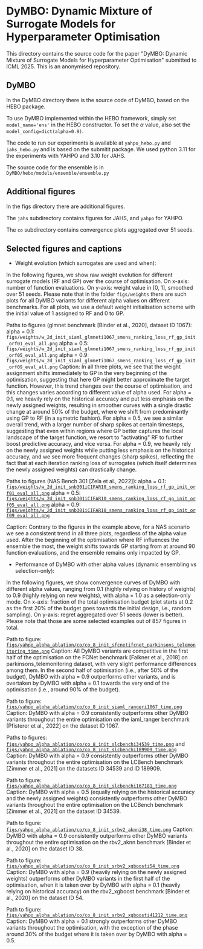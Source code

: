
# DyMBO: Dynamic Mixture of Surrogate Models for Hyperparameter Optimisation

This directory contains the source code for the paper "DyMBO: Dynamic Mixture of Surrogate Models for Hyperparameter Optimisation" submitted to ICML 2025. This is an anonymised repository.

## DyMBO
In the DyMBO directory there is the source code of DyMBO, based on the HEBO package.

To use DyMBO implemented within the HEBO framework, simply set `model_name='ens'` in the HEBO constructor. To set the $\alpha$ value, also set the `model_config=dict(alpha=0.9)`.

The code to run our experiments is available at `yahpo_hebo.py` and `jahs_hebo.py` and is based on the submitit package.
We used python 3.11 for the experiments with YAHPO and 3.10 for JAHS.

The source code for the ensemble is in `DyMBO/hebo/models/ensemble/ensemble.py`


## Additional figures
In the figs directory there are additional figures.

The `jahs` subdirectory contains figures for JAHS, and `yahpo` for YAHPO.

The `co` subdirectory contains convergence plots aggregated over 51 seeds.

## Selected figures and captions

* Weight evolution (which surrogates are used and when):

In the following figures, we show raw weight evolution for different surrogate models (RF and GP) over the course of optimisation. 
On x-axis: number of function evaluations.
On y-axis: weight value in [0, 1], smoothed over 51 seeds.
Please note that in the folder `figs/weights` there are such plots for all DyMBO variants for different alpha values on different benchmarks. For all plots, we use a default weight initialisation scheme with the initial value of 1 assigned to RF and 0 to GP.

Paths to figures (glmnet benchmark [Binder et al., 2020], dataset ID 1067): 
alpha = 0.1: `figs/weights/w_2d_init_siaml_glmneti1067_smens_ranking_loss_rf_gp_init_orf01_eval_all.png`
alpha = 0.5: `figs/weights/w_2d_init_siaml_glmneti1067_smens_ranking_loss_rf_gp_init_orf05_eval_all.png`
alpha = 0.9: `figs/weights/w_2d_init_siaml_glmneti1067_smens_ranking_loss_rf_gp_init_orf09_eval_all.png`
Caption: In all three plots, we see that the weight assignment shifts immediately to GP in the very beginning of the optimisation, suggesting that here GP might better approximate the target function. However, this trend changes over the course of optimisation, and this changes varies according to different value of alpha used. 
For alpha = 0.1, we heavily rely on the historical accuracy and put less emphasis on the newly assigned weights, resulting in smoother curves with a single drastic change at around 50% of the budget, where we shift from predominantly using GP to RF (in a symetric fashion).
For alpha = 0.5, we see a similar overall trend, with a larger number of sharp spikes at certain timesteps, suggesting that even within regions where GP better captures the local landscape of the target function, we resort to "activating" RF to further boost predictive accuracy, and vice versa.
For alpha = 0.9, we heavily rely on the newly assigned weights while putting less emphasis on the historical accuracy, and we see more frequent changes (sharp spikes), reflecting the fact that at each iteration ranking loss of surrogates (which itself determines the newly assigned weights) can drastically change.

Paths to figures (NAS Bench 301 [Zela et al., 2022]):
alpha = 0.1: [`figs/weights/w_2d_init_snb301iCIFAR10_smens_ranking_loss_rf_gp_init_orf01_eval_all.png`](https://anonymous.4open.science/r/dyn_ens_supp-D5C2/figs/weights/w_2d_init_snb301iCIFAR10_smens_ranking_loss_rf_gp_init_orf01_eval_all.png)
alpha = 0.5: [`figs/weights/w_2d_init_snb301iCIFAR10_smens_ranking_loss_rf_gp_init_orf05_eval_all.png`](https://anonymous.4open.science/r/dyn_ens_supp-D5C2/figs/weights/w_2d_init_snb301iCIFAR10_smens_ranking_loss_rf_gp_init_orf05_eval_all.png)
alpha = 0.9: [`figs/weights/w_2d_init_snb301iCIFAR10_smens_ranking_loss_rf_gp_init_orf09_eval_all.png`](https://anonymous.4open.science/r/dyn_ens_supp-D5C2/figs/weights/w_2d_init_snb301iCIFAR10_smens_ranking_loss_rf_gp_init_orf09_eval_all.png)

Caption: Contrary to the figures in the example above, for a NAS scenario we see a consistent trend in all three plots, regardless of the alpha value used. After the beginning of the optimisation where RF influences the ensemble the most, the weight shifts towards GP starting from at around 90 function evaluations, and the ensemble remains only impacted by GP.

* Performance of DyMBO with other alpha values (dynamic ensembling vs selection-only):

In the following figures, we show convergence curves of DyMBO with different alpha values, ranging from 0.1 (highly relying on history of weights) to 0.9 (highly relying on new weights), with alpha = 1.0 as a selection-only mode.
On x-axis: fraction of the total optimisation budget (plot starts at 0.2 as the first 20% of the budget goes towards the initial design, i.e., random sampling).
On y-axis: regret aggregated over 51 seeds (lower is better).
Please note that those are some selected examples out of 857 figures in total.

Path to figure: [`figs/yahpo_alpha_ablation/co/co_8_init_sfcnetifcnet_parkinsons_telemonitoring_time.png`](https://anonymous.4open.science/r/dyn_ens_supp-D5C2/figs/yahpo_alpha_ablation/co/co_8_init_sfcnetifcnet_parkinsons_telemonitoring_time.png)
Caption: All DyMBO variants are competitive in the first half of the optimisation on the FCNet benchmark [Falkner et al., 2018] on parkinsons_telemonitoring dataset, with very slight performance differences among them. In the second half of optimisation (i.e., after 50% of the budget), DyMBO with alpha = 0.9 outperforms other variants, and is overtaken by DyMBO with alpha = 0.1 towards the very end of the optimisation (i.e., around 90% of the budget).

Path to figure: [`figs/yahpo_alpha_ablation/co/co_8_init_siaml_rangeri1067_time.png`](https://anonymous.4open.science/r/dyn_ens_supp-D5C2/figs/yahpo_alpha_ablation/co/co_8_init_siaml_rangeri1067_time.png)
Caption: DyMBO with alpha = 0.9 consistently outperforms other DyMBO variants throughout the entire optimisation on the iaml_ranger benchmark [Pfisterer et al., 2022] on the dataset ID 1067.

Paths to figures: [`figs/yahpo_alpha_ablation/co/co_8_init_slcbenchi34539_time.png`](https://anonymous.4open.science/r/dyn_ens_supp-D5C2/figs/yahpo_alpha_ablation/co/co_8_init_slcbenchi34539_time.png) and [`figs/yahpo_alpha_ablation/co/co_8_init_slcbenchi189909_time.png`](https://anonymous.4open.science/r/dyn_ens_supp-D5C2/figs/yahpo_alpha_ablation/co/co_8_init_slcbenchi189909_time.png)
Caption: DyMBO with alpha = 0.9 consistently outperforms other DyMBO variants throughout the entire optimisation on the LCBench benchmark [Zimmer et al., 2021] on the datasets ID 34539 and ID 189909.

Path to figure: [`figs/yahpo_alpha_ablation/co/co_8_init_slcbenchi167181_time.png`](https://anonymous.4open.science/r/dyn_ens_supp-D5C2/figs/yahpo_alpha_ablation/co/co_8_init_slcbenchi167181_time.png)
Caption: DyMBO with alpha = 0.5 (equally relying on the historical accuracy and the newly assigned weights) consistently outperforms other DyMBO variants throughout the entire optimisation on the LCBench benchmark [Zimmer et al., 2021] on the dataset ID 34539.

Path to figure: [`figs/yahpo_alpha_ablation/co/co_8_init_srbv2_aknni38_time.png`](https://anonymous.4open.science/r/dyn_ens_supp-D5C2/figs/yahpo_alpha_ablation/co/co_8_init_srbv2_aknni38_time.png)
Caption: DyMBO with alpha = 0.9 consistently outperforms other DyMBO variants throughout the entire optimisation on the rbv2_aknn benchmark [Binder et al., 2020] on the dataset ID 38.

Path to figure: [`figs/yahpo_alpha_ablation/co/co_8_init_srbv2_xgboosti54_time.png`](https://anonymous.4open.science/r/dyn_ens_supp-D5C2/figs/yahpo_alpha_ablation/co/co_8_init_srbv2_xgboosti54_time.png)
Caption: DyMBO with alpha = 0.9 (heavily relying on the newly assigned weights) outperforms other DyMBO variants in the first half of the optimisation, when it is taken over by DyMBO with alpha = 0.1 (heavily relying on historical accuracy) on the rbv2_xgboost benchmark [Binder et al., 2020] on the dataset ID 54.

Path to figure: [`figs/yahpo_alpha_ablation/co/co_8_init_srbv2_xgboosti41212_time.png`](https://anonymous.4open.science/r/dyn_ens_supp-D5C2/figs/yahpo_alpha_ablation/co/co_8_init_srbv2_xgboosti41212_time.png)
Caption: DyMBO with alpha = 0.1 strongly outperforms other DyMBO variants throughout the optimisation, with the exception of the phase around 30% of the budget where it is taken over by DyMBO with alpha = 0.5.
